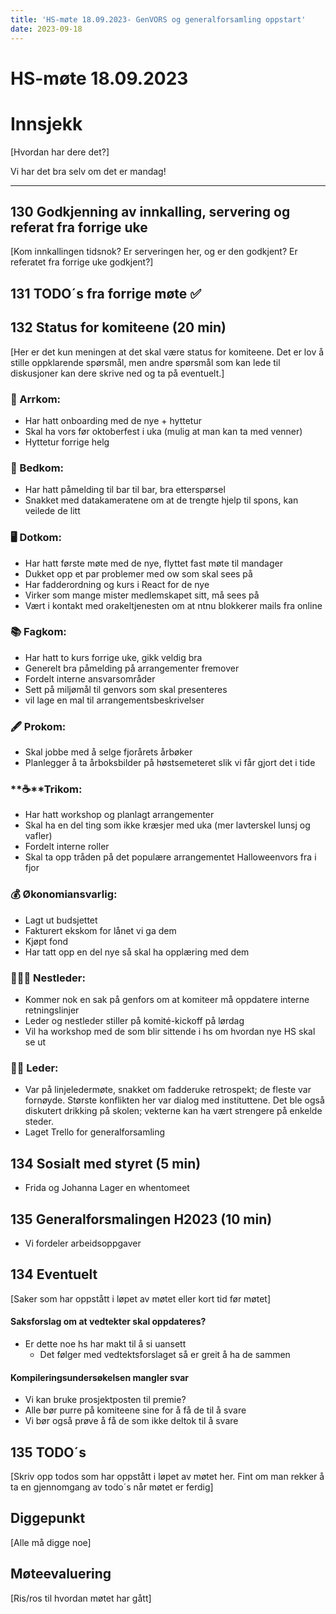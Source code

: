 ```yaml
---
title: 'HS-møte 18.09.2023- GenVORS og generalforsamling oppstart'
date: 2023-09-18
---
```


# HS-møte 18.09.2023

# Innsjekk

[Hvordan har dere det?]

Vi har det bra selv om det er mandag!

---

## 130 Godkjenning av innkalling, servering og referat fra forrige uke

[Kom innkallingen tidsnok? Er serveringen her, og er den godkjent? Er referatet fra forrige uke godkjent?]

## 131 TODO´s fra forrige møte **✅**


## 132 Status for komiteene (20 min)

[Her er det kun meningen at det skal være status for komiteene. Det er lov å stille oppklarende spørsmål, men andre spørsmål som kan lede til diskusjoner kan dere skrive ned og ta på eventuelt.]

### **🎉** Arrkom:

- Har hatt onboarding med de nye + hyttetur  
- Skal ha vors før oktoberfest i uka (mulig at man kan ta med venner)  
- Hyttetur forrige helg  

### **👔** Bedkom:

- Har hatt påmelding til bar til bar, bra etterspørsel  
- Snakket med datakameratene om at de trengte hjelp til spons, kan veilede de litt  


### **🖥️** Dotkom:

- Har hatt første møte med de nye, flyttet fast møte til mandager  
- Dukket opp et par problemer med ow som skal sees på  
- Har fadderordning og kurs i React for de nye  
- Virker som mange mister medlemskapet sitt, må sees på  
- Vært i kontakt med orakeltjenesten om at ntnu blokkerer mails fra online  

### **📚** Fagkom:

- Har hatt to kurs forrige uke, gikk veldig bra  
- Generelt bra påmelding på arrangementer fremover  
- Fordelt interne ansvarsområder  
- Sett på miljømål til genvors som skal presenteres  
- vil lage en mal til arrangementsbeskrivelser  


### **🖋️** Prokom:
- Skal jobbe med å selge fjorårets årbøker  
- Planlegger å ta årboksbilder på høstsemeteret slik vi får gjort det i tide  

### **☕**Trikom:

- Har hatt workshop og planlagt arrangementer  
- Skal ha en del ting som ikke kræsjer med uka (mer lavterskel lunsj og vafler)  
- Fordelt interne roller   
- Skal ta opp tråden på det populære arrangementet Halloweenvors fra i fjor  


### **💰** Økonomiansvarlig:

- Lagt ut budsjettet  
- Fakturert ekskom for lånet vi ga dem  
- Kjøpt fond  
- Har tatt opp en del nye så skal ha opplæring med dem 

### 👩🏻‍🦰 Nestleder:

- Kommer nok en sak på genfors om at komiteer må oppdatere interne retningslinjer  
- Leder og nestleder stiller på komité-kickoff på lørdag  
- Vil ha workshop med de som blir sittende i hs om hvordan nye HS skal se ut  

### 👩🏾 Leder:

- Var på linjeledermøte, snakket om fadderuke retrospekt; de fleste var fornøyde. Største konflikten her var dialog med instituttene. Det ble også diskutert drikking på skolen; vekterne kan ha vært strengere på enkelde steder.  
- Laget Trello for generalforsamling  

## 134 Sosialt med styret (5 min)
- Frida og Johanna Lager en whentomeet  

## 135 Generalforsmalingen H2023 (10 min)
- Vi fordeler arbeidsoppgaver  

## 134 Eventuelt

[Saker som har oppstått i løpet av møtet eller kort tid før møtet]

#### Saksforslag om at vedtekter skal oppdateres?  
- Er dette noe hs har makt til å si uansett  
    - Det følger med vedtektsforslaget så er greit å ha de sammen  

#### Kompileringsundersøkelsen mangler svar
- Vi kan bruke prosjektposten til premie?  
- Alle bør purre på komiteene sine for å få de til å svare  
- Vi bør også prøve å få de som ikke deltok til å svare  

## 135 TODO´s

[Skriv opp todos som har oppstått i løpet av møtet her. Fint om man rekker å ta en gjennomgang av todo´s når møtet er ferdig] 

## Diggepunkt

[Alle må digge noe]


## Møteevaluering

[Ris/ros til hvordan møtet har gått]
